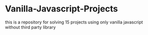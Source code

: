 # Vanilla-Javascript-Projects
this is a repository for solving 15 projects using only vanilla javascript without third party library 
